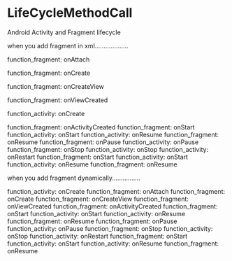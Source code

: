 # LifeCycleMethodCall
Android Activity and Fragment lifecycle


when you add fragment in xml...................

function_fragment: onAttach

function_fragment: onCreate

function_fragment: onCreateView

function_fragment: onViewCreated

function_activity: onCreate

function_fragment: onActivityCreated
function_fragment: onStart
function_activity: onStart
function_activity: onResume
function_fragment: onResume
function_fragment: onPause
function_activity: onPause
function_fragment: onStop
function_activity: onStop
function_activity: onRestart
function_fragment: onStart
function_activity: onStart
function_activity: onResume
function_fragment: onResume


when you add fragment dynamically................

function_activity: onCreate
function_fragment: onAttach
function_fragment: onCreate
function_fragment: onCreateView
function_fragment: onViewCreated
function_fragment: onActivityCreated
function_fragment: onStart
function_activity: onStart
function_activity: onResume
function_fragment: onResume
function_fragment: onPause
function_activity: onPause
function_fragment: onStop
function_activity: onStop
function_activity: onRestart
function_fragment: onStart
function_activity: onStart
function_activity: onResume
function_fragment: onResume
